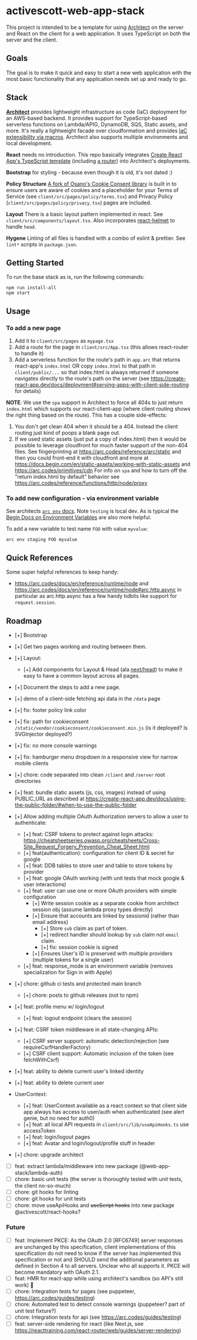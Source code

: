 # activescott-web-app-stack

This project is intended to be a template for using [Architect](https://arc.codes/) on the server and React on the client for a web application. It uses TypeScript on both the server and the client.

## Goals

The goal is to make it quick and easy to start a new web application with the most basic functionality that any application needs set up and ready to go.

## Stack

**[Architect](https://arc.codes/)** provides lightweight infrastructure as code (IaC) deployment for an AWS-based backend. It provides support for TypeScript-based serverless functions on Lambda/APIG, DynamoDB, SQS, Static assets, and more. It's really a lightweight facade over cloudformation and provides [IaC extensibility via macros](https://arc.codes/primitives/macros).
Architect also supports multiple environments and local development.

**React** needs no introduction. This repo basically integrates [Create React App's TypeScript template](https://create-react-app.dev/docs/adding-typescript/) (including [a router](https://create-react-app.dev/docs/adding-a-router)) into Architect's deployments.

**Bootstrap** for styling - because even though it is old, it's not dated :)

**Policy Structure** [A fork of Osano's Cookie Consent library](https://github.com/activescott/cookieconsent) is built in to ensure users are aware of cookies and a placeholder for your Terms of Service (see `client/src/pages/policy/terms.tsx`) and Privacy Policy (`client/src/pages/policy/privacy.tsx`) pages are included.

**Layout** There is a basic layout pattern implemented in react. See `client/src/components/layout.tsx`. Also incorporates [react-helmet](https://github.com/nfl/react-helmet) to handle `head`.

**Hygene** Linting of all files is handled with a combo of eslint & prettier. See `lint*` scripts in `package.json`.

## Getting Started

To run the base stack as is, run the following commands:

    npm run install-all
    npm start

## Usage

### To add a new page

1. Add it to `client/src/pages` as `mypage.tsx`
2. Add a route for the page in `client/src/App.tsx` (this allows react-router to handle it)
3. Add a serverless function for the route's path in `app.arc` that returns react-app's `index.html` OR copy `index.html` to that path in `client/public/...` so that index.html is always returned if someone navigates directly to the route's path on the server (see https://create-react-app.dev/docs/deployment#serving-apps-with-client-side-routing for details)

**NOTE**: We use the `spa` support in Architect to force all 404s to just return `index.html` which supports our react-client-app (where client routing shows the right thing based on the route). This has a couple side-effects:

1. You don't get clean 404 when it should be a 404. Instead the client routing just kind of poops a blank page out.
2. If we used static assets (just put a copy of index.html) then it would be possible to leverage cloudfront for much faster support of the non-404 files. See fingerprinting at https://arc.codes/reference/arc/static and then you could front-end it with cloudfront and more at https://docs.begin.com/en/static-assets/working-with-static-assets and https://arc.codes/primitives/cdn
   For info on `spa` and how to turn off the "return index.html by default" behavior see https://arc.codes/reference/functions/http/node/proxy

### To add new configuration - via environment variable

See architects [`arc env` docs](https://arc.codes/docs/en/reference/cli/env#the-arc-env-file). Note `testing` is local dev. As is typical the [Begin Docs on Environment Variables](https://docs.begin.com/en/getting-started/environments) are also more helpful.

To add a new variable to test name `FOO` with value `myvalue`:

```
arc env staging FOO myvalue
```

## Quick References

Some super helpful references to keep handy:

- https://arc.codes/docs/en/reference/runtime/node and https://arc.codes/docs/en/reference/runtime/node#arc.http.async in particular as arc.http.async has a few handy tidbits like support for `request.session`.

## Roadmap

- [+] Bootstrap
- [+] Get two pages working and routing between them.
- [+] Layout:

  - [+] Add components for Layout & Head (ala [next/head](https://nextjs.org/docs/api-reference/next/head)) to make it easy to have a common layout across all pages.

- [+] Document the steps to add a new page.

- [+] demo of a client-side fetching api data in the `/data` page
- [+] fix: footer policy link color
- [+] fix: path for cookieconsent `/static/vendor/cookieconsent/cookieconsent.min.js` (is it deployed? Is SVGInjector deployed?)
- [+] fix: no more console warnings
- [+] fix: hamburger menu dropdown in a responsive view for narrow mobile clients

- [+] chore: code separated into clean `/client` and `/server` root directories
- [+] feat: bundle static assets (js, css, images) instead of using PUBLIC_URL as described at https://create-react-app.dev/docs/using-the-public-folder/#when-to-use-the-public-folder

- [+] Allow adding multiple OAuth Authorization servers to allow a user to authenticate:

  - [+] feat: CSRF tokens to protect against login attacks: https://cheatsheetseries.owasp.org/cheatsheets/Cross-Site_Request_Forgery_Prevention_Cheat_Sheet.html
  - [+] feat(authentication): configuration for client ID & secret for google
  - [+] feat: DDB tables to store user and table to store tokens by provider
  - [+] feat: google OAuth working (with unit tests that mock google & user interactions)
  - [+] feat: user can use one or more OAuth providers with simple configuration
    - [+] Write session cookie as a separate cookie from architect session obj (assume lambda proxy types directly)
    - [+] Ensure that accounts are linked by sessionid (rather than email address)
      - [+] Store `sub` claim as part of token.
      - [+] redirect handler should lookup by `sub` claim not `email` claim.
      - [+] fix: session cookie is signed
    - [+] Ensures User's ID is preserved with multiple providers (multiple tokens for a single user)
  - [+] feat: response_mode is an environment variable (removes specialization for Sign in with Apple)

- [+] chore: github ci tests and protected main branch

  - [+] chore: posts to github releases (not to npm)

- [+] feat: profile menu w/ login/logout

  - [+] feat: logout endpoint (clears the session)

- [+] feat: CSRF token middleware in all state-changing APIs:

  - [+] CSRF server support: automatic detection/rejection (see requireCsrfHandlerFactory)
  - [+] CSRF client support: Automatic inclusion of the token (see fetchWithCsrf)

- [+] feat: ability to delete current user's linked identity
- [+] feat: ability to delete current user

- UserContext:

  - [+] feat: UserContext available as a react context so that client side app always has access to user/auth when authenticated (see alert genie, but no need for auth0)
  - [+] feat: all local API requests in `client/src/lib/useApiHooks.ts` use accessToken
  - [+] feat: login/logout pages
  - [+] feat: Avatar and login/logout/profile stuff in header

- [+] chore: upgrade architect
- [ ] feat: extract lambda/middleware into new package (@web-app-stack/lambda-auth)
- [ ] chore: basic unit tests (the server is thoroughly tested with unit tests, the client no-so-much)
- [ ] chore: git hooks for linting
- [ ] chore: git hooks for unit tests
- [ ] chore: move useApiHooks and ~~useScript hooks~~ into new package @activescott/react-hooks?

### Future

- [ ] feat: Implement PKCE: As the OAuth 2.0 [RFC6749] server responses are unchanged by this specification, client implementations of this specification do not need to know if the server has implemented this specification or not and SHOULD send the additional parameters as defined in Section 4 to all servers. Unclear who all supports it. PKCE will become mandatory with OAuth 2.1.
- [ ] feat: HMR for react-app while using architect's sandbox (so API's still work) 🤔
- [ ] chore: Integration tests for pages (see puppeteer, https://arc.codes/guides/testing)
- [ ] chore: Automated test to detect console warnings (puppeteer? part of unit test fixture?)
- [ ] chore: Integration tests for api (see https://arc.codes/guides/testing)
- [ ] feat: server-side rendering for react (like Next.js, see https://reacttraining.com/react-router/web/guides/server-rendering)
